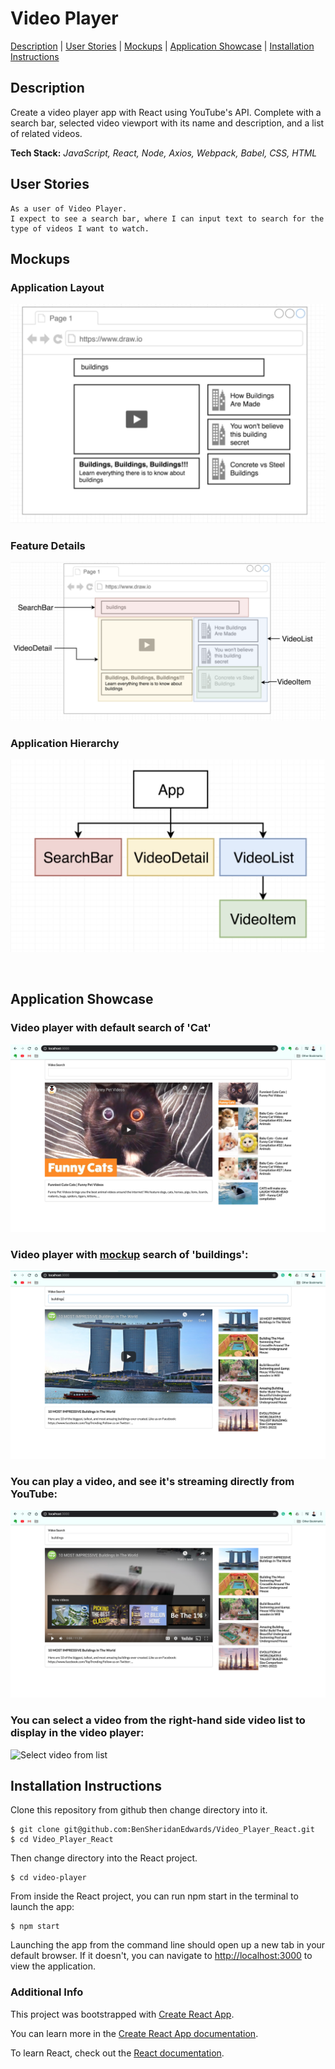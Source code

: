 # Video Player

[Description](#description) | [User Stories](#user-stories) | [Mockups](#mockups) | [Application Showcase](#app-showcase) | [Installation Instructions](#installation)

## <a name="description">Description</a>

Create a video player app with React using YouTube's API. Complete with a search bar, selected video viewport with its name and description, and a list of related videos.

**Tech Stack:** *JavaScript, React, Node, Axios, Webpack, Babel, CSS, HTML*

## <a name="user-stories">User Stories</a>

```
As a user of Video Player.
I expect to see a search bar, where I can input text to search for the type of videos I want to watch.
```

## <a name="mockups">Mockups</a>

### Application Layout
![Layout Mockup](https://github.com/BenSheridanEdwards/Video_Player_React/blob/master/images/Mockups/VideoPlayer-LayoutMockup.png)

### Feature Details
![Feature Mockup](https://github.com/BenSheridanEdwards/Video_Player_React/blob/master/images/Mockups/VideoPlayer-FeatureMockUp.png)

### Application Hierarchy
![App Hierarchy Mockup](https://github.com/BenSheridanEdwards/Video_Player_React/blob/master/images/Mockups/VideoPlayer-HierarchyMockup.png)

<a name="app-showcase"><br /></a>

## Application Showcase

### Video player with default search of 'Cat'
![Video Player Default Search](https://github.com/BenSheridanEdwards/Video_Player_React/blob/master/images/Application_Showcase/Screenshots/VideoPlayer-DefaultSearchCat.png)

### Video player with [mockup](#mockup) search of 'buildings':

![Mockup Search 'Buildings'](https://github.com/BenSheridanEdwards/Video_Player_React/blob/master/images/Application_Showcase/Screenshots/VideoPlayer-MockupSearchBuildings.png)

### You can play a video, and see it's streaming directly from YouTube:

![Play Selected Video](https://github.com/BenSheridanEdwards/Video_Player_React/blob/master/images/Application_Showcase/Screenshots/VideoPlayer-PlaySelectedVideo.png)

### You can select a video from the right-hand side video list to display in the video player:

![Select video from list](https://github.com/BenSheridanEdwards/Video_Player_React/blob/master/images/Application_Showcase/Screenshots/VideoPlayer-SelectVideofromVideoList.png)

## <a name="installation">Installation Instructions</a>

Clone this repository from github then change directory into it.

```
$ git clone git@github.com:BenSheridanEdwards/Video_Player_React.git
$ cd Video_Player_React
```

Then change directory into the React project.
```
$ cd video-player
```
From inside the React project, you can run npm start in the terminal to launch the app:

```
$ npm start
```

Launching the app from the command line should open up a new tab in your default browser. If it doesn't, you can navigate to [http://localhost:3000](http://localhost:3000) to view the application.<br />

### Additional Info

This project was bootstrapped with [Create React App](https://github.com/facebook/create-react-app).

You can learn more in the [Create React App documentation](https://facebook.github.io/create-react-app/docs/getting-started).

To learn React, check out the [React documentation](https://reactjs.org/).
